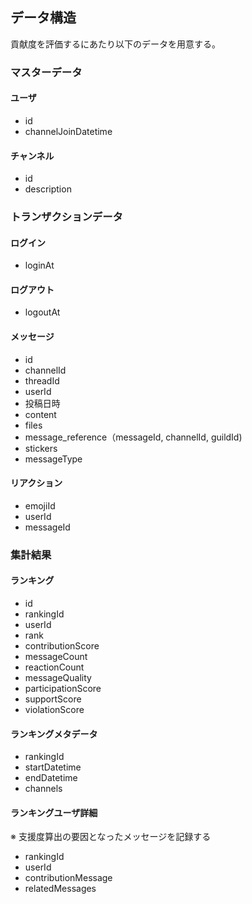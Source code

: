 ## データ構造
貢献度を評価するにあたり以下のデータを用意する。

### マスターデータ
#### ユーザ
- id
- channelJoinDatetime

#### チャンネル
- id
- description

### トランザクションデータ
#### ログイン
- loginAt

#### ログアウト
- logoutAt

#### メッセージ
- id
- channelId
- threadId
- userId
- 投稿日時
- content
- files
- message_reference（messageId, channelId, guildId)
- stickers
- messageType

#### リアクション
- emojiId
- userId
- messageId

### 集計結果

#### ランキング
- id
- rankingId
- userId
- rank
- contributionScore
- messageCount
- reactionCount
- messageQuality
- participationScore
- supportScore
- violationScore

#### ランキングメタデータ
- rankingId
- startDatetime
- endDatetime
- channels

#### ランキングユーザ詳細
※ 支援度算出の要因となったメッセージを記録する
- rankingId
- userId
- contributionMessage
- relatedMessages
